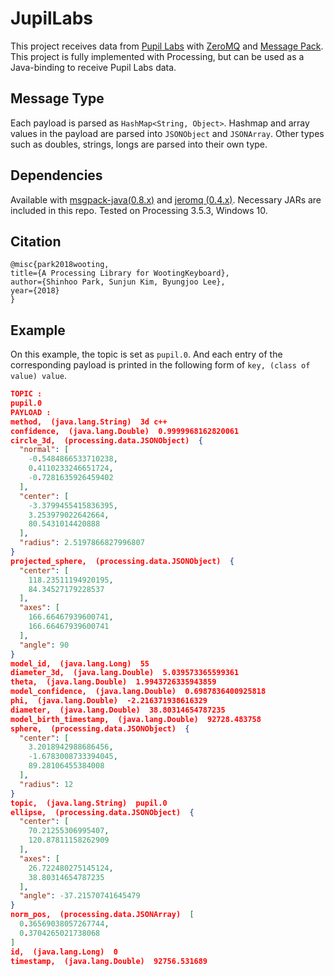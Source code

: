 # JupilLabs
This project receives data from [Pupil Labs](https://pupil-labs.com/) with [ZeroMQ](http://zeromq.org/) and [Message Pack](https://msgpack.org/). This project is fully implemented with Processing, but can be used as a Java-binding to receive Pupil Labs data.



## Message Type

Each payload is parsed as `HashMap<String, Object>`. Hashmap and array values in the payload are parsed into `JSONObject` and `JSONArray`. Other types such as doubles, strings, longs are parsed into their own type.



## Dependencies

Available with [msgpack-java(0.8.x)](https://github.com/msgpack/msgpack-java) and [jeromq (0.4.x)](https://github.com/zeromq/jeromq). Necessary JARs are included in this repo. Tested on Processing 3.5.3, Windows 10.

## Citation

```
@misc{park2018wooting,
title={A Processing Library for WootingKeyboard},
author={Shinhoo Park, Sunjun Kim, Byungjoo Lee},
year={2018}
}
```

## Example

On this example, the topic is set as `pupil.0`. And each entry of the corresponding payload is printed in the following form of `key, (class of value) value`.

```json
TOPIC : 
pupil.0
PAYLOAD : 
method,  (java.lang.String)  3d c++
confidence,  (java.lang.Double)  0.9999968162820061
circle_3d,  (processing.data.JSONObject)  {
  "normal": [
    -0.5484866533710238,
    0.4110233246651724,
    -0.7281635926459402
  ],
  "center": [
    -3.3799455415836395,
    3.253979022642664,
    80.5431014420888
  ],
  "radius": 2.5197866827996807
}
projected_sphere,  (processing.data.JSONObject)  {
  "center": [
    118.23511194920195,
    84.34527179228537
  ],
  "axes": [
    166.66467939600741,
    166.66467939600741
  ],
  "angle": 90
}
model_id,  (java.lang.Long)  55
diameter_3d,  (java.lang.Double)  5.039573365599361
theta,  (java.lang.Double)  1.9943726335943859
model_confidence,  (java.lang.Double)  0.6987836400925818
phi,  (java.lang.Double)  -2.216371938616329
diameter,  (java.lang.Double)  38.80314654787235
model_birth_timestamp,  (java.lang.Double)  92728.483758
sphere,  (processing.data.JSONObject)  {
  "center": [
    3.2018942988686456,
    -1.6783008733394045,
    89.28106455384008
  ],
  "radius": 12
}
topic,  (java.lang.String)  pupil.0
ellipse,  (processing.data.JSONObject)  {
  "center": [
    70.21255306995407,
    120.87811158262909
  ],
  "axes": [
    26.722480275145124,
    38.80314654787235
  ],
  "angle": -37.21570741645479
}
norm_pos,  (processing.data.JSONArray)  [
  0.36569038057267744,
  0.3704265021738068
]
id,  (java.lang.Long)  0
timestamp,  (java.lang.Double)  92756.531689
```
